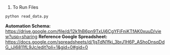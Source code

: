 1. To Run Files
```bash
python read_data.py
```

**Automation Schema:** https://drive.google.com/file/d/12k1hB6pn9TxUj6CgYFiFniKTfAK0xuuD/view?usp=sharing
**Reference Google Spreadsheet:** https://docs.google.com/spreadsheets/d/1jsTdN1fkj_3brJ1H6P_AShoDnsqDdG_iJi6811fL9Jc/edit?pli=1&gid=0#gid=0

